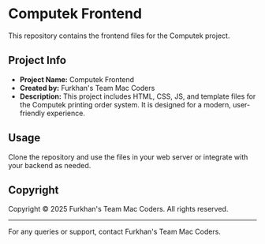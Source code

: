 # Computek Frontend

This repository contains the frontend files for the Computek project.

## Project Info
- **Project Name:** Computek Frontend
- **Created by:** Furkhan's Team Mac Coders
- **Description:** This project includes HTML, CSS, JS, and template files for the Computek printing order system. It is designed for a modern, user-friendly experience.

## Usage
Clone the repository and use the files in your web server or integrate with your backend as needed.

## Copyright
Copyright © 2025 Furkhan's Team Mac Coders. All rights reserved.

---
For any queries or support, contact Furkhan's Team Mac Coders.
